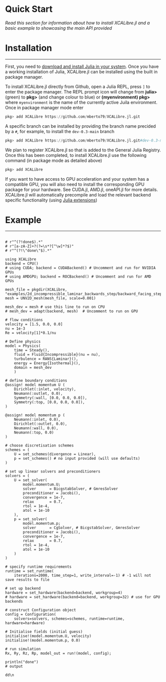 # Quick Start

*Read this section for information about how to install XCALibre.jl and a basic example to showcasing the main API provided*

# Installation
---

First, you need to [download and install Julia in your system](https://julialang.org/downloads/). Once you have a working installation of Julia, XCALibre.jl can be installed using the built in package manager. 

To install XCALibre.jl directly from Github, open a Julia REPL, press `]` to enter the package manager. The REPL prompt icon will change from **julia>** (green) to **pkg>** (and change colour to blue) or **(myenvironment) pkg>** where `myenvironment` is the name of the currently active Juila environment. Once in package manager mode enter

```julia
pkg> add XCALibre https://github.com/mberto79/XCALibre.jl.git
```

A specific branch can be installed by providing the branch name precided by a `#`, for example, to install the `dev-0.3-main` branch

```julia
pkg> add XCALibre https://github.com/mberto79/XCALibre.jl.git#dev-0.3-main
```

We plan to register XCALibre.jl so that is added to the General Julia Registry. Once this has been completed, to install XCALibre.jl use the following command (in package mode as detailed above)

```julia
pkg> add XCALibre
```

If you want to have access to GPU acceleration and your system has a compatible GPU, you will also need to install the corresponding GPU package for your hardware. See CUDA.jl, AMD.jl, oneAPI.jl for more details. XCALibre.jl will automatically precompile and load the relevant backend specific functionality (using [Julia extensions](https://pkgdocs.julialang.org/v1/creating-packages/#Conditional-loading-of-code-in-packages-(Extensions)))

# Example
---

```jldoctest; filter = r"(?!(done))."sm => s""

# r"^(?!done$).*"
# r"[a-zA-Z]+?(?=\s*?[^\w]*?$)"
# r"^(?!\"done\"$).*"

using XCALibre
backend = CPU()
# using CUDA; backend = CUDABackend() # Uncomment and run for NVIDIA GPUs
# using AMDGPU; backend = ROCBackend() # Uncomment and run for AMD GPUs

mesh_file = pkgdir(XCALibre, "examples/2d_incompressible_laminar_backwards_step/backward_facing_step_10mm.unv")
mesh = UNV2D_mesh(mesh_file, scale=0.001)

mesh_dev = mesh # use this line to run on CPU
# mesh_dev = adapt(backend, mesh)  # Uncomment to run on GPU 

# flow conditions
velocity = [1.5, 0.0, 0.0]
nu = 1e-3
Re = velocity[1]*0.1/nu

# Define physics
model = Physics(
    time = Steady(),
    fluid = Fluid{Incompressible}(nu = nu),
    turbulence = RANS{Laminar}(),
    energy = Energy{Isothermal}(),
    domain = mesh_dev
    )

# define boundary conditions
@assign! model momentum U (
    Dirichlet(:inlet, velocity),
    Neumann(:outlet, 0.0),
    Symmetry(:wall, [0.0, 0.0, 0.0]),
    Symmetry(:top, [0.0, 0.0, 0.0]),
)

@assign! model momentum p (
    Neumann(:inlet, 0.0),
    Dirichlet(:outlet, 0.0),
    Neumann(:wall, 0.0),
    Neumann(:top, 0.0)
)

# choose discretisation schemes
schemes = (
    U = set_schemes(divergence = Linear),
    p = set_schemes() # no input provided (will use defaults)
)

# set up linear solvers and preconditioners
solvers = (
    U = set_solver(
        model.momentum.U;
        solver      = BicgstabSolver, # GmresSolver
        preconditioner = Jacobi(),
        convergence = 1e-7,
        relax       = 0.7,
        rtol = 1e-4,
        atol = 1e-10
    ),
    p = set_solver(
        model.momentum.p;
        solver      = CgSolver, # BicgstabSolver, GmresSolver
        preconditioner = Jacobi(),
        convergence = 1e-7,
        relax       = 0.7,
        rtol = 1e-4,
        atol = 1e-10
    )
)

# specify runtime requirements
runtime = set_runtime(
    iterations=2000, time_step=1, write_interval=-1) # -1 will not save results to file

# set up backend 
hardware = set_hardware(backend=backend, workgroup=4)
# hardware = set_hardware(backend=backend, workgroup=32) # use for GPU backends

# construct Configuration object
config = Configuration(
    solvers=solvers, schemes=schemes, runtime=runtime, hardware=hardware)

# Initialise fields (initial guess)
initialise!(model.momentum.U, velocity)
initialise!(model.momentum.p, 0.0)

# run simulation
Rx, Ry, Rz, Rp, model_out = run!(model, config);

println("done")
# output

dd\n
```



